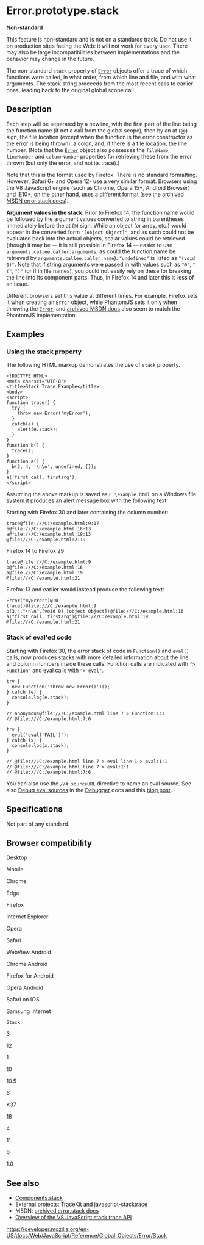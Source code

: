 # Error.prototype.stack

**Non-standard**

This feature is non-standard and is not on a standards track. Do not use it on production sites facing the Web: it will not work for every user. There may also be large incompatibilities between implementations and the behavior may change in the future.

The non-standard `stack` property of [`Error`](../error) objects offer a trace of which functions were called, in what order, from which line and file, and with what arguments. The stack string proceeds from the most recent calls to earlier ones, leading back to the original global scope call.

## Description

Each step will be separated by a newline, with the first part of the line being the function name (if not a call from the global scope), then by an at (@) sign, the file location (except when the function is the error constructor as the error is being thrown), a colon, and, if there is a file location, the line number. (Note that the [`Error`](../error) object also possesses the `fileName`, `lineNumber` and `columnNumber` properties for retrieving these from the error thrown (but only the error, and not its trace).)

Note that this is the format used by Firefox. There is no standard formatting. However, Safari 6+ and Opera 12- use a very similar format. Browsers using the V8 JavaScript engine (such as Chrome, Opera 15+, Android Browser) and IE10+, on the other hand, uses a different format (see [the archived MSDN error.stack docs](https://web.archive.org/web/20140210004225/https://msdn.microsoft.com/library/windows/apps/hh699850.aspx)).

**Argument values in the stack**: Prior to Firefox 14, the function name would be followed by the argument values converted to string in parentheses immediately before the at (`@`) sign. While an object (or array, etc.) would appear in the converted form `"[object Object]"`, and as such could not be evaluated back into the actual objects, scalar values could be retrieved (though it may be — it is still possible in Firefox 14 — easier to use `arguments.callee.caller.arguments`, as could the function name be retrieved by `arguments.callee.caller.name`). `"undefined"` is listed as `"(void 0)"`. Note that if string arguments were passed in with values such as `"@"`, `"("`, `")"` (or if in file names), you could not easily rely on these for breaking the line into its component parts. Thus, in Firefox 14 and later this is less of an issue.

Different browsers set this value at different times. For example, Firefox sets it when creating an [`Error`](../error) object, while PhantomJS sets it only when throwing the [`Error`](../error), and [archived MSDN docs](https://web.archive.org/web/20140210004225/https://msdn.microsoft.com/library/windows/apps/hh699850.aspx) also seem to match the PhantomJS implementation.

## Examples

### Using the stack property

The following HTML markup demonstrates the use of `stack` property.

    <!DOCTYPE HTML>
    <meta charset="UTF-8">
    <title>Stack Trace Example</title>
    <body>
    <script>
    function trace() {
      try {
        throw new Error('myError');
      }
      catch(e) {
        alert(e.stack);
      }
    }
    function b() {
      trace();
    }
    function a() {
      b(3, 4, '\n\n', undefined, {});
    }
    a('first call, firstarg');
    </script>

Assuming the above markup is saved as `C:\example.html` on a Windows file system it produces an alert message box with the following text:

Starting with Firefox 30 and later containing the column number:

    trace@file:///C:/example.html:9:17
    b@file:///C:/example.html:16:13
    a@file:///C:/example.html:19:13
    @file:///C:/example.html:21:9

Firefox 14 to Firefox 29:

    trace@file:///C:/example.html:9
    b@file:///C:/example.html:16
    a@file:///C:/example.html:19
    @file:///C:/example.html:21

Firefox 13 and earlier would instead produce the following text:

    Error("myError")@:0
    trace()@file:///C:/example.html:9
    b(3,4,"\n\n",(void 0),[object Object])@file:///C:/example.html:16
    a("first call, firstarg")@file:///C:/example.html:19
    @file:///C:/example.html:21

### Stack of eval'ed code

Starting with Firefox 30, the error stack of code in `Function()` and `eval()` calls, now produces stacks with more detailed information about the line and column numbers inside these calls. Function calls are indicated with `"> Function"` and eval calls with `"> eval"`.

    try {
      new Function('throw new Error()')();
    } catch (e) {
      console.log(e.stack);
    }

    // anonymous@file:///C:/example.html line 7 > Function:1:1
    // @file:///C:/example.html:7:6

    try {
      eval("eval('FAIL')");
    } catch (x) {
      console.log(x.stack);
    }

    // @file:///C:/example.html line 7 > eval line 1 > eval:1:1
    // @file:///C:/example.html line 7 > eval:1:1
    // @file:///C:/example.html:7:6

You can also use the `//# sourceURL` directive to name an eval source. See also [Debug eval sources](https://developer.mozilla.org/en-US/docs/Tools/Debugger/How_to/Debug_eval_sources) in the [Debugger](https://developer.mozilla.org/en-US/docs/Tools/Debugger) docs and this [blog post](https://fitzgeraldnick.com/weblog/59/).

## Specifications

Not part of any standard.

## Browser compatibility

Desktop

Mobile

Chrome

Edge

Firefox

Internet Explorer

Opera

Safari

WebView Android

Chrome Android

Firefox for Android

Opera Android

Safari on IOS

Samsung Internet

`Stack`

3

12

1

10

10.5

6

≤37

18

4

11

6

1.0

## See also

-   [Components.stack](https://developer.mozilla.org/en-US/docs/Components.stack)
-   External projects: [TraceKit](https://github.com/csnover/TraceKit/) and [javascript-stacktrace](https://github.com/eriwen/javascript-stacktrace)
-   MSDN: [archived error.stack docs](https://web.archive.org/web/20140210004225/https://msdn.microsoft.com/library/windows/apps/hh699850.aspx)
-   [Overview of the V8 JavaScript stack trace API](https://github.com/v8/v8/wiki/Stack%20Trace%20API)

<a href="https://developer.mozilla.org/en-US/docs/Web/JavaScript/Reference/Global_Objects/Error/Stack" class="_attribution-link">https://developer.mozilla.org/en-US/docs/Web/JavaScript/Reference/Global_Objects/Error/Stack</a>
